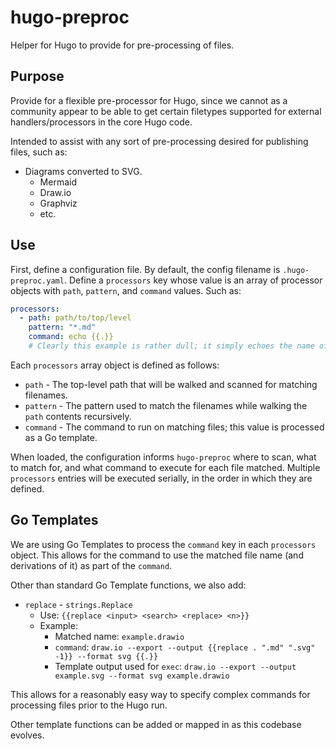 # hugo-preproc

Helper for Hugo to provide for pre-processing of files.

## Purpose

Provide for a flexible pre-processor for Hugo, since we cannot as a community appear to be able to get certain filetypes supported for external handlers/processors in the core Hugo code.

Intended to assist with any sort of pre-processing desired for publishing files, such as:

* Diagrams converted to SVG.
  * Mermaid
  * Draw.io
  * Graphviz
  * etc.

## Use

First, define a configuration file.  By default, the config filename is `.hugo-preproc.yaml`.  Define a `processors` key whose value is an array of processor objects with `path`, `pattern`, and `command` values.  Such as:

``` yaml
processors:
  - path: path/to/top/level
    pattern: "*.md"
    command: echo {{.}}
    # Clearly this example is rather dull; it simply echoes the name of the found file.
```

Each `processors` array object is defined as follows:

* `path` - The top-level path that will be walked and scanned for matching filenames.
* `pattern` - The pattern used to match the filenames while walking the `path` contents recursively.
* `command` - The command to run on matching files; this value is processed as a Go template.

When loaded, the configuration informs `hugo-preproc` where to scan, what to match for, and what command to execute for each file matched.  Multiple `processors` entries will be executed serially, in the order in which they are defined.

## Go Templates

We are using Go Templates to process the `command` key in each `processors` object.  This allows for the command to use the matched file name (and derivations of it) as part of the `command`.

Other than standard Go Template functions, we also add:

* `replace` - `strings.Replace`
  * Use: `{{replace <input> <search> <replace> <n>}}`
  * Example:
    * Matched name: `example.drawio`
    * `command`: `draw.io --export --output {{replace . ".md" ".svg" -1}} --format svg {{.}}`
    * Template output used for `exec`: `draw.io --export --output example.svg --format svg example.drawio`

This allows for a reasonably easy way to specify complex commands for processing files prior to the Hugo run.

Other template functions can be added or mapped in as this codebase evolves.

